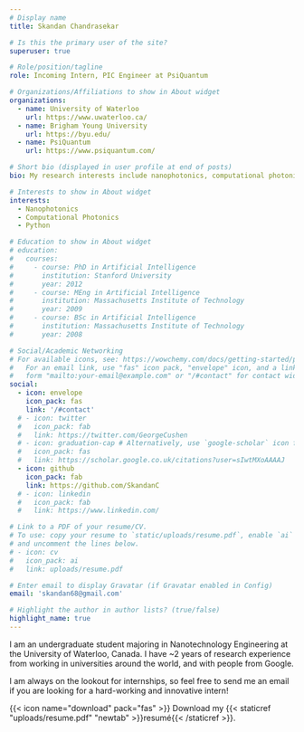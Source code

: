 ```yaml
---
# Display name
title: Skandan Chandrasekar

# Is this the primary user of the site?
superuser: true

# Role/position/tagline
role: Incoming Intern, PIC Engineer at PsiQuantum

# Organizations/Affiliations to show in About widget
organizations:
  - name: University of Waterloo
    url: https://www.uwaterloo.ca/
  - name: Brigham Young University
    url: https://byu.edu/
  - name: PsiQuantum
    url: https://www.psiquantum.com/

# Short bio (displayed in user profile at end of posts)
bio: My research interests include nanophotonics, computational photonics, and Photonic Integrated Circuits (PICs).

# Interests to show in About widget
interests:
  - Nanophotonics
  - Computational Photonics
  - Python

# Education to show in About widget
# education:
#   courses:
#     - course: PhD in Artificial Intelligence
#       institution: Stanford University
#       year: 2012
#     - course: MEng in Artificial Intelligence
#       institution: Massachusetts Institute of Technology
#       year: 2009
#     - course: BSc in Artificial Intelligence
#       institution: Massachusetts Institute of Technology
#       year: 2008

# Social/Academic Networking
# For available icons, see: https://wowchemy.com/docs/getting-started/page-builder/#icons
#   For an email link, use "fas" icon pack, "envelope" icon, and a link in the
#   form "mailto:your-email@example.com" or "/#contact" for contact widget.
social:
  - icon: envelope
    icon_pack: fas
    link: '/#contact'
  # - icon: twitter
  #   icon_pack: fab
  #   link: https://twitter.com/GeorgeCushen
  # - icon: graduation-cap # Alternatively, use `google-scholar` icon from `ai` icon pack
  #   icon_pack: fas
  #   link: https://scholar.google.co.uk/citations?user=sIwtMXoAAAAJ
  - icon: github
    icon_pack: fab
    link: https://github.com/SkandanC
  # - icon: linkedin
  #   icon_pack: fab
  #   link: https://www.linkedin.com/

# Link to a PDF of your resume/CV.
# To use: copy your resume to `static/uploads/resume.pdf`, enable `ai` icons in `params.toml`,
# and uncomment the lines below.
# - icon: cv
#   icon_pack: ai
#   link: uploads/resume.pdf

# Enter email to display Gravatar (if Gravatar enabled in Config)
email: 'skandan68@gmail.com'

# Highlight the author in author lists? (true/false)
highlight_name: true
---
```


I am an undergraduate student majoring in Nanotechnology Engineering at the University of Waterloo, Canada. I have ~2 years of research experience from working in universities around the world, and with people from Google.

I am always on the lookout for internships, so feel free to send me an email if you are looking for a hard-working and innovative intern!

{{< icon name="download" pack="fas" >}} Download my {{< staticref "uploads/resume.pdf" "newtab" >}}resumé{{< /staticref >}}.
